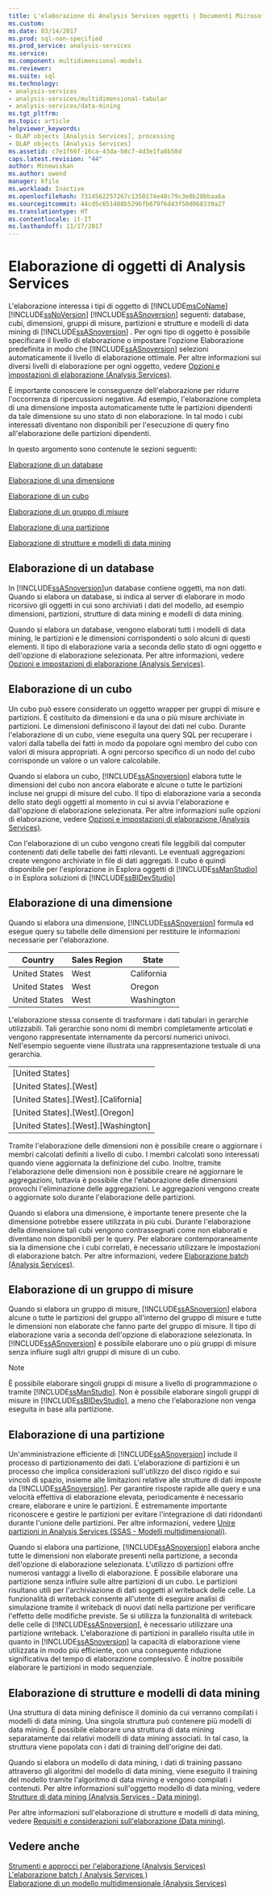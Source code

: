 ```yaml
---
title: L'elaborazione di Analysis Services oggetti | Documenti Microsoft
ms.custom: 
ms.date: 03/14/2017
ms.prod: sql-non-specified
ms.prod_service: analysis-services
ms.service: 
ms.component: multidimensional-models
ms.reviewer: 
ms.suite: sql
ms.technology:
- analysis-services
- analysis-services/multidimensional-tabular
- analysis-services/data-mining
ms.tgt_pltfrm: 
ms.topic: article
helpviewer_keywords:
- OLAP objects [Analysis Services], processing
- OLAP objects [Analysis Services]
ms.assetid: c7e1f66f-16ca-43da-b8c7-4d3e1fa8b58d
caps.latest.revision: "44"
author: Minewiskan
ms.author: owend
manager: kfile
ms.workload: Inactive
ms.openlocfilehash: 7314562257267c1350174e48c79c3e0b28bbaa6a
ms.sourcegitcommit: 44cd5c651488b5296fb679f6d43f50d068339a27
ms.translationtype: HT
ms.contentlocale: it-IT
ms.lasthandoff: 11/17/2017
---
```

# <a name="processing-analysis-services-objects"></a>Elaborazione di oggetti di Analysis Services
  L'elaborazione interessa i tipi di oggetto di [!INCLUDE[msCoName](../../includes/msconame-md.md)] [!INCLUDE[ssNoVersion](../../includes/ssnoversion-md.md)] [!INCLUDE[ssASnoversion](../../includes/ssasnoversion-md.md)] seguenti: database, cubi, dimensioni, gruppi di misure, partizioni e strutture e modelli di data mining di [!INCLUDE[ssASnoversion](../../includes/ssasnoversion-md.md)] . Per ogni tipo di oggetto è possibile specificare il livello di elaborazione o impostare l'opzione Elaborazione predefinita in modo che [!INCLUDE[ssASnoversion](../../includes/ssasnoversion-md.md)] selezioni automaticamente il livello di elaborazione ottimale. Per altre informazioni sui diversi livelli di elaborazione per ogni oggetto, vedere [Opzioni e impostazioni di elaborazione &#40;Analysis Services&#41;](../../analysis-services/multidimensional-models/processing-options-and-settings-analysis-services.md).  
  
 È importante conoscere le conseguenze dell'elaborazione per ridurre l'occorrenza di ripercussioni negative. Ad esempio, l'elaborazione completa di una dimensione imposta automaticamente tutte le partizioni dipendenti da tale dimensione su uno stato di non elaborazione. In tal modo i cubi interessati diventano non disponibili per l'esecuzione di query fino all'elaborazione delle partizioni dipendenti.  
  
 In questo argomento sono contenute le sezioni seguenti:  
  
 [Elaborazione di un database](#bkmk_procdb)  
  
 [Elaborazione di una dimensione](#bkmk_procdim)  
  
 [Elaborazione di un cubo](#bkmk_proccube)  
  
 [Elaborazione di un gruppo di misure](#bkmk_procmeasure)  
  
 [Elaborazione di una partizione](#bkmk_procpartition)  
  
 [Elaborazione di strutture e modelli di data mining](#bkmk_procdm)  
  
##  <a name="bkmk_procdb"></a> Elaborazione di un database  
 In [!INCLUDE[ssASnoversion](../../includes/ssasnoversion-md.md)]un database contiene oggetti, ma non dati. Quando si elabora un database, si indica al server di elaborare in modo ricorsivo gli oggetti in cui sono archiviati i dati del modello, ad esempio dimensioni, partizioni, strutture di data mining e modelli di data mining.  
  
 Quando si elabora un database, vengono elaborati tutti i modelli di data mining, le partizioni e le dimensioni corrispondenti o solo alcuni di questi elementi. Il tipo di elaborazione varia a seconda dello stato di ogni oggetto e dell'opzione di elaborazione selezionata. Per altre informazioni, vedere [Opzioni e impostazioni di elaborazione &#40;Analysis Services&#41;](../../analysis-services/multidimensional-models/processing-options-and-settings-analysis-services.md).  
  
##  <a name="bkmk_proccube"></a> Elaborazione di un cubo  
 Un cubo può essere considerato un oggetto wrapper per gruppi di misure e partizioni. È costituito da dimensioni e da una o più misure archiviate in partizioni. Le dimensioni definiscono il layout dei dati nel cubo. Durante l'elaborazione di un cubo, viene eseguita una query SQL per recuperare i valori dalla tabella dei fatti in modo da popolare ogni membro del cubo con valori di misura appropriati. A ogni percorso specifico di un nodo del cubo corrisponde un valore o un valore calcolabile.  
  
 Quando si elabora un cubo, [!INCLUDE[ssASnoversion](../../includes/ssasnoversion-md.md)] elabora tutte le dimensioni del cubo non ancora elaborate e alcune o tutte le partizioni incluse nei gruppi di misure del cubo. Il tipo di elaborazione varia a seconda dello stato degli oggetti al momento in cui si avvia l'elaborazione e dall'opzione di elaborazione selezionata. Per altre informazioni sulle opzioni di elaborazione, vedere [Opzioni e impostazioni di elaborazione &#40;Analysis Services&#41;](../../analysis-services/multidimensional-models/processing-options-and-settings-analysis-services.md).  
  
 Con l'elaborazione di un cubo vengono creati file leggibili dal computer contenenti dati delle tabelle dei fatti rilevanti. Le eventuali aggregazioni create vengono archiviate in file di dati aggregati. Il cubo è quindi disponibile per l'esplorazione in Esplora oggetti di [!INCLUDE[ssManStudio](../../includes/ssmanstudio-md.md)] o in Esplora soluzioni di [!INCLUDE[ssBIDevStudio](../../includes/ssbidevstudio-md.md)]  
  
##  <a name="bkmk_procdim"></a> Elaborazione di una dimensione  
 Quando si elabora una dimensione, [!INCLUDE[ssASnoversion](../../includes/ssasnoversion-md.md)] formula ed esegue query su tabelle delle dimensioni per restituire le informazioni necessarie per l'elaborazione.  
  
|Country|Sales Region|State|  
|-------------|------------------|-----------|  
|United States|West|California|  
|United States|West|Oregon|  
|United States|West|Washington|  
  
 L'elaborazione stessa consente di trasformare i dati tabulari in gerarchie utilizzabili. Tali gerarchie sono nomi di membri completamente articolati e vengono rappresentate internamente da percorsi numerici univoci. Nell'esempio seguente viene illustrata una rappresentazione testuale di una gerarchia.  
  
||  
|-|  
|[United States]|  
|[United States].[West]|  
|[United States].[West].[California]|  
|[United States].[West].[Oregon]|  
|[United States].[West].[Washington]|  
  
 Tramite l'elaborazione delle dimensioni non è possibile creare o aggiornare i membri calcolati definiti a livello di cubo. I membri calcolati sono interessati quando viene aggiornata la definizione del cubo. Inoltre, tramite l'elaborazione delle dimensioni non è possibile creare né aggiornare le aggregazioni, tuttavia è possibile che l'elaborazione delle dimensioni provochi l'eliminazione delle aggregazioni. Le aggregazioni vengono create o aggiornate solo durante l'elaborazione delle partizioni.  
  
 Quando si elabora una dimensione, è importante tenere presente che la dimensione potrebbe essere utilizzata in più cubi. Durante l'elaborazione della dimensione tali cubi vengono contrassegnati come non elaborati e diventano non disponibili per le query. Per elaborare contemporaneamente sia la dimensione che i cubi correlati, è necessario utilizzare le impostazioni di elaborazione batch. Per altre informazioni, vedere [Elaborazione batch &#40;Analysis Services&#41;](../../analysis-services/multidimensional-models/batch-processing-analysis-services.md).  
  
##  <a name="bkmk_procmeasure"></a> Elaborazione di un gruppo di misure  
 Quando si elabora un gruppo di misure, [!INCLUDE[ssASnoversion](../../includes/ssasnoversion-md.md)] elabora alcune o tutte le partizioni del gruppo all'interno del gruppo di misure e tutte le dimensioni non elaborate che fanno parte del gruppo di misure. Il tipo di elaborazione varia a seconda dell'opzione di elaborazione selezionata. In [!INCLUDE[ssASnoversion](../../includes/ssasnoversion-md.md)] è possibile elaborare uno o più gruppi di misure senza influire sugli altri gruppi di misure di un cubo.  
  
> [!NOTE]  
>  È possibile elaborare singoli gruppi di misure a livello di programmazione o tramite [!INCLUDE[ssManStudio](../../includes/ssmanstudio-md.md)]. Non è possibile elaborare singoli gruppi di misure in [!INCLUDE[ssBIDevStudio](../../includes/ssbidevstudio-md.md)], a meno che l'elaborazione non venga eseguita in base alla partizione.  
  
##  <a name="bkmk_procpartition"></a> Elaborazione di una partizione  
 Un'amministrazione efficiente di [!INCLUDE[ssASnoversion](../../includes/ssasnoversion-md.md)] include il processo di partizionamento dei dati. L'elaborazione di partizioni è un processo che implica considerazioni sull'utilizzo del disco rigido e sui vincoli di spazio, insieme alle limitazioni relative alle strutture di dati imposte da [!INCLUDE[ssASnoversion](../../includes/ssasnoversion-md.md)]. Per garantire risposte rapide alle query e una velocità effettiva di elaborazione elevata, periodicamente è necessario creare, elaborare e unire le partizioni. È estremamente importante riconoscere e gestire le partizioni per evitare l'integrazione di dati ridondanti durante l'unione delle partizioni. Per altre informazioni, vedere [Unire partizioni in Analysis Services &#40;SSAS - Modelli multidimensionali&#41;](../../analysis-services/multidimensional-models/merge-partitions-in-analysis-services-ssas-multidimensional.md).  
  
 Quando si elabora una partizione, [!INCLUDE[ssASnoversion](../../includes/ssasnoversion-md.md)] elabora anche tutte le dimensioni non elaborate presenti nella partizione, a seconda dell'opzione di elaborazione selezionata. L'utilizzo di partizioni offre numerosi vantaggi a livello di elaborazione. È possibile elaborare una partizione senza influire sulle altre partizioni di un cubo. Le partizioni risultano utili per l'archiviazione di dati soggetti al writeback delle celle. La funzionalità di writeback consente all'utente di eseguire analisi di simulazione tramite il writeback di nuovi dati nella partizione per verificare l'effetto delle modifiche previste. Se si utilizza la funzionalità di writeback delle celle di [!INCLUDE[ssASnoversion](../../includes/ssasnoversion-md.md)], è necessario utilizzare una partizione writeback. L'elaborazione di partizioni in parallelo risulta utile in quanto in [!INCLUDE[ssASnoversion](../../includes/ssasnoversion-md.md)] la capacità di elaborazione viene utilizzata in modo più efficiente, con una conseguente riduzione significativa del tempo di elaborazione complessivo. È inoltre possibile elaborare le partizioni in modo sequenziale.  
  
##  <a name="bkmk_procdm"></a> Elaborazione di strutture e modelli di data mining  
 Una struttura di data mining definisce il dominio da cui verranno compilati i modelli di data mining. Una singola struttura può contenere più modelli di data mining. È possibile elaborare una struttura di data mining separatamente dai relativi modelli di data mining associati. In tal caso, la struttura viene popolata con i dati di training dell'origine dei dati.  
  
 Quando si elabora un modello di data mining, i dati di training passano attraverso gli algoritmi del modello di data mining, viene eseguito il training del modello tramite l'algoritmo di data mining e vengono compilati i contenuti. Per altre informazioni sull'oggetto modello di data mining, vedere [Strutture di data mining &#40;Analysis Services - Data mining&#41;](../../analysis-services/data-mining/mining-structures-analysis-services-data-mining.md).  
  
 Per altre informazioni sull'elaborazione di strutture e modelli di data mining, vedere [Requisiti e considerazioni sull'elaborazione &#40;Data mining&#41;](../../analysis-services/data-mining/processing-requirements-and-considerations-data-mining.md).  
  
## <a name="see-also"></a>Vedere anche  
 [Strumenti e approcci per l'elaborazione &#40;Analysis Services&#41;](../../analysis-services/multidimensional-models/tools-and-approaches-for-processing-analysis-services.md)   
 [L'elaborazione batch &#40; Analysis Services &#41;](../../analysis-services/multidimensional-models/batch-processing-analysis-services.md)   
 [Elaborazione di un modello multidimensionale &#40;Analysis Services&#41;](../../analysis-services/multidimensional-models/processing-a-multidimensional-model-analysis-services.md)  
  
  
